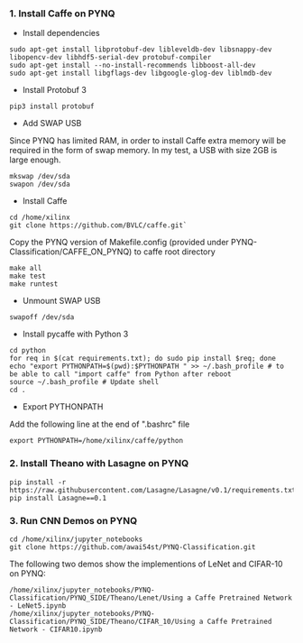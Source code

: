 ### 1. Install Caffe on PYNQ

- Install dependencies

```
sudo apt-get install libprotobuf-dev libleveldb-dev libsnappy-dev libopencv-dev libhdf5-serial-dev protobuf-compiler
sudo apt-get install --no-install-recommends libboost-all-dev
sudo apt-get install libgflags-dev libgoogle-glog-dev liblmdb-dev
```

- Install Protobuf 3

`pip3 install protobuf`

- Add SWAP USB

Since PYNQ has limited RAM, in order to install Caffe extra memory will be required in the form of swap memory. In my test, a USB with size 2GB is large enough.

```
mkswap /dev/sda
swapon /dev/sda
```

- Install Caffe

```
cd /home/xilinx
git clone https://github.com/BVLC/caffe.git`
```

Copy the PYNQ version of Makefile.config (provided under PYNQ-Classification/CAFFE_ON_PYNQ) to caffe root directory

```
make all
make test
make runtest
```

- Unmount SWAP USB

`swapoff /dev/sda`

- Install pycaffe with Python 3

```
cd python
for req in $(cat requirements.txt); do sudo pip install $req; done
echo "export PYTHONPATH=$(pwd):$PYTHONPATH " >> ~/.bash_profile # to be able to call "import caffe" from Python after reboot
source ~/.bash_profile # Update shell 
cd .
```

- Export PYTHONPATH

Add the following line at the end of ".bashrc" file

```
export PYTHONPATH=/home/xilinx/caffe/python
```

### 2. Install Theano with Lasagne on PYNQ

```
pip install -r https://raw.githubusercontent.com/Lasagne/Lasagne/v0.1/requirements.txt
pip install Lasagne==0.1
```

### 3. Run CNN Demos on PYNQ

```
cd /home/xilinx/jupyter_notebooks
git clone https://github.com/awai54st/PYNQ-Classification.git
```

The following two demos show the implementions of LeNet and CIFAR-10 on PYNQ:

```
/home/xilinx/jupyter_notebooks/PYNQ-Classification/PYNQ_SIDE/Theano/Lenet/Using a Caffe Pretrained Network - LeNet5.ipynb
/home/xilinx/jupyter_notebooks/PYNQ-Classification/PYNQ_SIDE/Theano/CIFAR_10/Using a Caffe Pretrained Network - CIFAR10.ipynb
```
